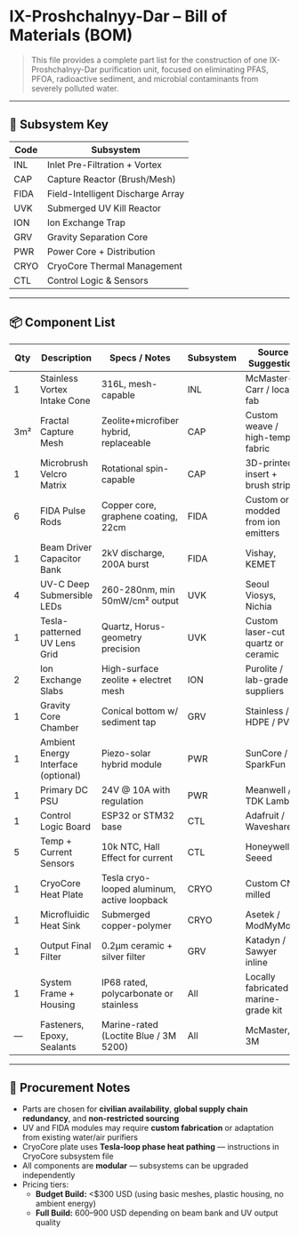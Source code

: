 # IX-Proshchalnyy-Dar – Bill of Materials (BOM)

> This file provides a complete part list for the construction of one IX-Proshchalnyy-Dar purification unit, focused on eliminating PFAS, PFOA, radioactive sediment, and microbial contaminants from severely polluted water.

---

## 🔩 Subsystem Key

| Code | Subsystem                   |
|------|-----------------------------|
| INL  | Inlet Pre-Filtration + Vortex |
| CAP  | Capture Reactor (Brush/Mesh) |
| FIDA | Field-Intelligent Discharge Array |
| UVK  | Submerged UV Kill Reactor     |
| ION  | Ion Exchange Trap             |
| GRV  | Gravity Separation Core       |
| PWR  | Power Core + Distribution     |
| CRYO | CryoCore Thermal Management   |
| CTL  | Control Logic & Sensors       |

---

## 📦 Component List

| Qty | Description | Specs / Notes | Subsystem | Source Suggestion |
|-----|-------------|----------------|-----------|--------------------|
| 1   | Stainless Vortex Intake Cone | 316L, mesh-capable | INL | McMaster-Carr / local fab |
| 3m² | Fractal Capture Mesh | Zeolite+microfiber hybrid, replaceable | CAP | Custom weave / high-temp fabric |
| 1   | Microbrush Velcro Matrix | Rotational spin-capable | CAP | 3D-printed insert + brush strip |
| 6   | FIDA Pulse Rods | Copper core, graphene coating, 22cm | FIDA | Custom or modded from ion emitters |
| 1   | Beam Driver Capacitor Bank | 2kV discharge, 200A burst | FIDA | Vishay, KEMET |
| 4   | UV-C Deep Submersible LEDs | 260-280nm, min 50mW/cm² output | UVK | Seoul Viosys, Nichia |
| 1   | Tesla-patterned UV Lens Grid | Quartz, Horus-geometry precision | UVK | Custom laser-cut quartz or ceramic |
| 2   | Ion Exchange Slabs | High-surface zeolite + electret mesh | ION | Purolite / lab-grade suppliers |
| 1   | Gravity Core Chamber | Conical bottom w/ sediment tap | GRV | Stainless / HDPE / PVC |
| 1   | Ambient Energy Interface (optional) | Piezo-solar hybrid module | PWR | SunCore / SparkFun |
| 1   | Primary DC PSU | 24V @ 10A with regulation | PWR | Meanwell / TDK Lambda |
| 1   | Control Logic Board | ESP32 or STM32 base | CTL | Adafruit / Waveshare |
| 5   | Temp + Current Sensors | 10k NTC, Hall Effect for current | CTL | Honeywell / Seeed |
| 1   | CryoCore Heat Plate | Tesla cryo-looped aluminum, active loopback | CRYO | Custom CNC milled |
| 1   | Microfluidic Heat Sink | Submerged copper-polymer | CRYO | Asetek / ModMyMods |
| 1   | Output Final Filter | 0.2µm ceramic + silver filter | GRV | Katadyn / Sawyer inline |
| 1   | System Frame + Housing | IP68 rated, polycarbonate or stainless | All | Locally fabricated or marine-grade kit |
| —   | Fasteners, Epoxy, Sealants | Marine-rated (Loctite Blue / 3M 5200) | All | McMaster, 3M |

---

## 🛒 Procurement Notes

- Parts are chosen for **civilian availability**, **global supply chain redundancy**, and **non-restricted sourcing**
- UV and FIDA modules may require **custom fabrication** or adaptation from existing water/air purifiers
- CryoCore plate uses **Tesla-loop phase heat pathing** — instructions in CryoCore subsystem file
- All components are **modular** — subsystems can be upgraded independently
- Pricing tiers:
  - **Budget Build:** <$300 USD (using basic meshes, plastic housing, no ambient energy)
  - **Full Build:** $600–$900 USD depending on beam bank and UV output quality
